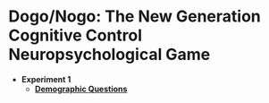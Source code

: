 # Dogo/Nogo: The New Generation Cognitive Control Neuropsychological Game

- **Experiment 1**
  - [**Demographic Questions**](https://realitybending.github.io/DoggoNogo/study1/experiment/index.html)
